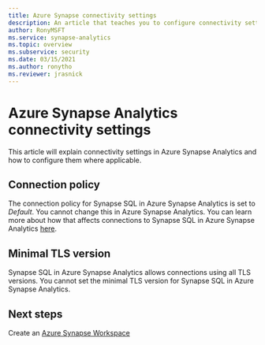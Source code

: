 ```yaml
---
title: Azure Synapse connectivity settings
description: An article that teaches you to configure connectivity settings in Azure Synapse Analytics 
author: RonyMSFT 
ms.service: synapse-analytics 
ms.topic: overview
ms.subservice: security 
ms.date: 03/15/2021 
ms.author: ronytho 
ms.reviewer: jrasnick
---
```


# Azure Synapse Analytics connectivity settings

This article will explain connectivity settings in Azure Synapse Analytics and how to configure them where applicable.


## Connection policy
The connection policy for Synapse SQL in Azure Synapse Analytics is set to *Default*. You cannot change this in Azure Synapse Analytics. You can learn more about how that affects connections to Synapse SQL in Azure Synapse Analytics [here](https://docs.microsoft.com/azure/azure-sql/database/connectivity-architecture#connection-policy). 

## Minimal TLS version
Synapse SQL in Azure Synapse Analytics allows connections using all TLS versions. You cannot set the minimal TLS version for Synapse SQL in Azure Synapse Analytics.

## Next steps

Create an [Azure Synapse Workspace](./synapse-workspace-ip-firewall.md)
